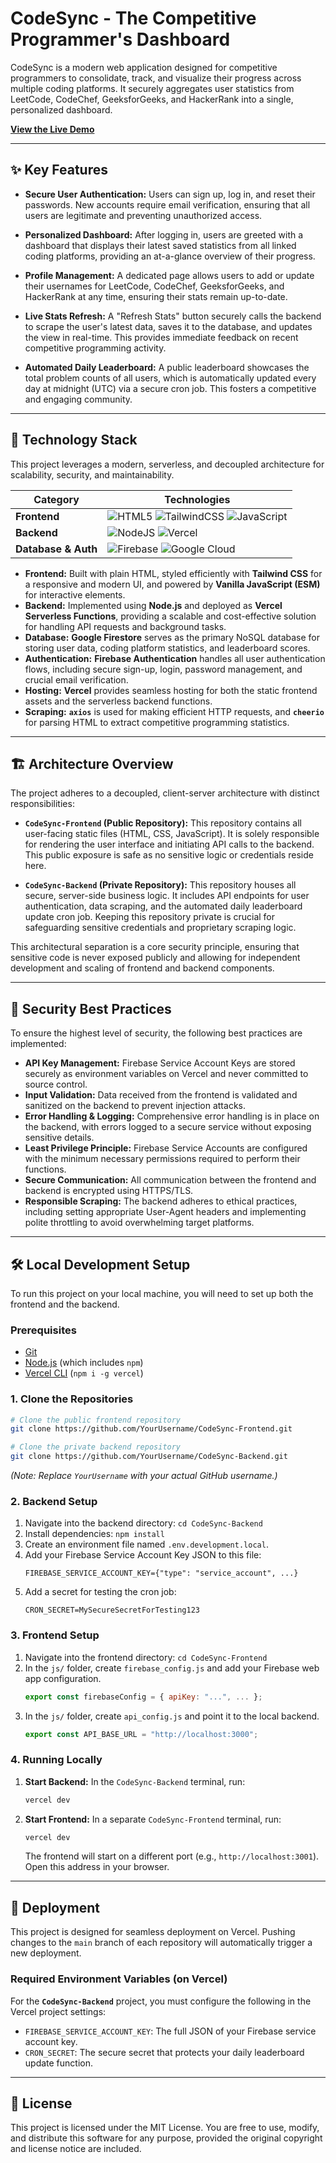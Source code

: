 # CodeSync - The Competitive Programmer's Dashboard

CodeSync is a modern web application designed for competitive programmers to consolidate, track, and visualize their progress across multiple coding platforms. It securely aggregates user statistics from LeetCode, CodeChef, GeeksforGeeks, and HackerRank into a single, personalized dashboard.

**[View the Live Demo](https://codesync-frontend-praveen.vercel.app/)** <!-- ### TODO: Replace with your frontend URL -->

<!--- ### TODO: Add a screenshot of your project here -->

---

## ✨ Key Features

*   **Secure User Authentication:** Users can sign up, log in, and reset their passwords. New accounts require email verification, ensuring that all users are legitimate and preventing unauthorized access.

*   **Personalized Dashboard:** After logging in, users are greeted with a dashboard that displays their latest saved statistics from all linked coding platforms, providing an at-a-glance overview of their progress.

*   **Profile Management:** A dedicated page allows users to add or update their usernames for LeetCode, CodeChef, GeeksforGeeks, and HackerRank at any time, ensuring their stats remain up-to-date.

*   **Live Stats Refresh:** A "Refresh Stats" button securely calls the backend to scrape the user's latest data, saves it to the database, and updates the view in real-time. This provides immediate feedback on recent competitive programming activity.

*   **Automated Daily Leaderboard:** A public leaderboard showcases the total problem counts of all users, which is automatically updated every day at midnight (UTC) via a secure cron job. This fosters a competitive and engaging community.

---

## 🚀 Technology Stack

This project leverages a modern, serverless, and decoupled architecture for scalability, security, and maintainability.

| Category      | Technologies                                                                                                                                                                                             |
|---------------|----------------------------------------------------------------------------------------------------------------------------------------------------------------------------------------------------------|
| **Frontend**  | ![HTML5](https://img.shields.io/badge/html5-%23E34F26.svg?style=for-the-badge&logo=html5&logoColor=white) ![TailwindCSS](https://img.shields.io/badge/tailwindcss-%2338B2AC.svg?style=for-the-badge&logo=tailwind-css&logoColor=white) ![JavaScript](https://img.shields.io/badge/javascript-%23323330.svg?style=for-the-badge&logo=javascript&logoColor=%23F7DF1E) |
| **Backend**   | ![NodeJS](https://img.shields.io/badge/node.js-6DA55F?style=for-the-badge&logo=node.js&logoColor=white) ![Vercel](https://img.shields.io/badge/Vercel-000000?style=for-the-badge&logo=vercel&logoColor=white) |
| **Database & Auth** | ![Firebase](https://img.shields.io/badge/firebase-%23039BE5.svg?style=for-the-badge&logo=firebase) ![Google Cloud](https://img.shields.io/badge/Google%20Cloud-%234285F4.svg?style=for-the-badge&logo=google-cloud&logoColor=white) |

*   **Frontend:** Built with plain HTML, styled efficiently with **Tailwind CSS** for a responsive and modern UI, and powered by **Vanilla JavaScript (ESM)** for interactive elements.
*   **Backend:** Implemented using **Node.js** and deployed as **Vercel Serverless Functions**, providing a scalable and cost-effective solution for handling API requests and background tasks.
*   **Database:** **Google Firestore** serves as the primary NoSQL database for storing user data, coding platform statistics, and leaderboard scores.
*   **Authentication:** **Firebase Authentication** handles all user authentication flows, including secure sign-up, login, password management, and crucial email verification.
*   **Hosting:** **Vercel** provides seamless hosting for both the static frontend assets and the serverless backend functions.
*   **Scraping:** **`axios`** is used for making efficient HTTP requests, and **`cheerio`** for parsing HTML to extract competitive programming statistics.

---

## 🏗️ Architecture Overview

The project adheres to a decoupled, client-server architecture with distinct responsibilities:

*   **`CodeSync-Frontend` (Public Repository):** This repository contains all user-facing static files (HTML, CSS, JavaScript). It is solely responsible for rendering the user interface and initiating API calls to the backend. This public exposure is safe as no sensitive logic or credentials reside here.

*   **`CodeSync-Backend` (Private Repository):** This repository houses all secure, server-side business logic. It includes API endpoints for user authentication, data scraping, and the automated daily leaderboard update cron job. Keeping this repository private is crucial for safeguarding sensitive credentials and proprietary scraping logic.

This architectural separation is a core security principle, ensuring that sensitive code is never exposed publicly and allowing for independent development and scaling of frontend and backend components.

---

## 🔐 Security Best Practices

To ensure the highest level of security, the following best practices are implemented:

*   **API Key Management:** Firebase Service Account Keys are stored securely as environment variables on Vercel and never committed to source control.
*   **Input Validation:** Data received from the frontend is validated and sanitized on the backend to prevent injection attacks.
*   **Error Handling & Logging:** Comprehensive error handling is in place on the backend, with errors logged to a secure service without exposing sensitive details.
*   **Least Privilege Principle:** Firebase Service Accounts are configured with the minimum necessary permissions required to perform their functions.
*   **Secure Communication:** All communication between the frontend and backend is encrypted using HTTPS/TLS.
*   **Responsible Scraping:** The backend adheres to ethical practices, including setting appropriate User-Agent headers and implementing polite throttling to avoid overwhelming target platforms.

---

## 🛠️ Local Development Setup

To run this project on your local machine, you will need to set up both the frontend and the backend.

### Prerequisites
*   [Git](https://git-scm.com/)
*   [Node.js](https://nodejs.org/) (which includes `npm`)
*   [Vercel CLI](https://vercel.com/docs/cli) (`npm i -g vercel`)

### 1. Clone the Repositories
```bash
# Clone the public frontend repository
git clone https://github.com/YourUsername/CodeSync-Frontend.git

# Clone the private backend repository
git clone https://github.com/YourUsername/CodeSync-Backend.git
```
*(Note: Replace `YourUsername` with your actual GitHub username.)*

### 2. Backend Setup
1.  Navigate into the backend directory: `cd CodeSync-Backend`
2.  Install dependencies: `npm install`
3.  Create an environment file named `.env.development.local`.
4.  Add your Firebase Service Account Key JSON to this file:
    ```
    FIREBASE_SERVICE_ACCOUNT_KEY={"type": "service_account", ...}
    ```
5.  Add a secret for testing the cron job:
    ```
    CRON_SECRET=MySecureSecretForTesting123
    ```

### 3. Frontend Setup
1.  Navigate into the frontend directory: `cd CodeSync-Frontend`
2.  In the `js/` folder, create `firebase_config.js` and add your Firebase web app configuration.
    ```javascript
    export const firebaseConfig = { apiKey: "...", ... };
    ```
3.  In the `js/` folder, create `api_config.js` and point it to the local backend.
    ```javascript
    export const API_BASE_URL = "http://localhost:3000";
    ```

### 4. Running Locally
1.  **Start Backend:** In the `CodeSync-Backend` terminal, run:
    ```bash
    vercel dev
    ```
2.  **Start Frontend:** In a separate `CodeSync-Frontend` terminal, run:
    ```bash
    vercel dev
    ```
    The frontend will start on a different port (e.g., `http://localhost:3001`). Open this address in your browser.

---

## 🚀 Deployment
This project is designed for seamless deployment on Vercel. Pushing changes to the `main` branch of each repository will automatically trigger a new deployment.

### Required Environment Variables (on Vercel)
For the **`CodeSync-Backend`** project, you must configure the following in the Vercel project settings:
*   `FIREBASE_SERVICE_ACCOUNT_KEY`: The full JSON of your Firebase service account key.
*   `CRON_SECRET`: The secure secret that protects your daily leaderboard update function.

---

## 📄 License
This project is licensed under the MIT License. You are free to use, modify, and distribute this software for any purpose, provided the original copyright and license notice are included.
